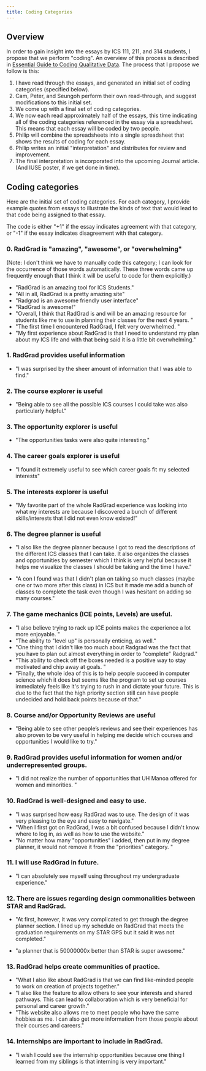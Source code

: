 ```yaml
---
title: Coding Categories
---
```


## Overview

In order to gain insight into the essays by ICS 111, 211, and 314 students, I propose that we perform "coding".  An overview of this process is described in [Essential Guide to Coding Qualitative Data](https://delvetool.com/guide). The process that I propose we follow is this:

  1. I have read through the essays, and generated an initial set of coding categories (specified below). 
  2. Cam, Peter, and Seungoh perform their own read-through, and suggest modifications to this initial set.
  3. We come up with a final set of coding categories. 
  4. We now each read approximately half of the essays, this time indicating all of the coding categories referenced in the essay via a spreadsheet.  This means that each essay will be coded by two people.
  5. Philip will combine the spreadsheets into a single spreadsheet that shows the results of coding for each essay. 
  6. Philip writes an initial "interpretation" and distributes for review and improvement.
  7. The final interpretation is incorporated into the upcoming Journal article. (And IUSE poster, if we get done in time).


## Coding categories

Here are the initial set of coding categories.  For each category, I provide example quotes from essays to illustrate the kinds of text that would lead to that code being assigned to that essay.

The code is either "+1" if the essay indicates agreement with that category, or "-1" if the essay indicates disagreement with that category.

### 0. RadGrad is "amazing", "awesome", or "overwhelming"
(Note: I don't think we have to manually code this category; I can look for the occurrence of those words automatically. These three words came up frequently enough that I think it will be useful to code for them explicitly.)

* "RadGrad is an amazing tool for ICS Students."
* "All in all, RadGrad is a pretty amazing site"
* "Radgrad is an awesome friendly user interface"
* "RadGrad is awesome!"
* "Overall, I think that RadGrad is and will be an amazing resource for students like me to use in planning their classes for the next 4 years. "
* "The first time I encountered RadGrad, I felt very overwhelmed. "
* "My first experience about RadGrad is that I need to understand my plan about my ICS life and with that being said it is a little bit overwhelming."

### 1. RadGrad provides useful information

* "I was surprised by the sheer amount of information that I was able to find."

### 2. The course explorer is useful

* "Being able to see all the possible ICS courses I could take was also particularly helpful."

### 3. The opportunity explorer is useful

* "The opportunities tasks were also quite interesting."

### 4. The career goals explorer is useful

* "I found it extremely useful to see which career goals fit my selected interests"

### 5. The interests explorer is useful

* "My favorite part of the whole RadGrad experience was looking into what my interests are because I discovered a bunch of different skills/interests that I did not even know existed!"

### 6. The degree planner is useful

* "I also like the degree planner because I got to read the descriptions of the different ICS classes that I can take. It also organizes the classes and opportunities by semester which I think is very helpful because it helps me visualize the classes I should be taking and the time I have."

* "A con I found was that I didn't plan on taking so much classes (maybe one or two more after this class) in ICS but it made me add a bunch of classes to complete the task even though I was hesitant on adding so many courses."

### 7. The game mechanics (ICE points, Levels) are useful.

* "I also believe trying to rack up ICE points makes the experience a lot more enjoyable. "
* "The ability to "level up" is personally enticing, as well."
* "One thing that I didn't like too much about Radgrad was the fact that you have to plan out almost everything in order to "complete" Radgrad."
* "This ability to check off the boxes needed is a positive way to stay motivated and chip away at goals. "
* "Finally, the whole idea of this is to help people succeed in computer science which it does but seems like the program to set up courses immediately feels like it's trying to rush in and dictate your future. This is due to the fact that the high priority section still can have people undecided and hold back points because of that."

### 8. Course and/or Opportunity Reviews are useful

* "Being able to see other people’s reviews and see their experiences has also proven to be very useful in helping me decide which courses and opportunities I would like to try."

### 9. RadGrad provides useful information for women and/or underrepresented groups.

* "I did not realize the number of opportunities that UH Manoa offered for women and minorities. "

### 10. RadGrad is well-designed and easy to use.

* "I was surprised how easy RadGrad was to use. The design of it was very pleasing to the eye and easy to navigate."
* "When I first got on RadGrad, I was a bit confused because I didn't know where to log in, as well as how to use the website."
* "No matter how many "opportunities" i added, then put in my degree planner, it would not remove it from the "priorities" category. "

### 11. I will use RadGrad in future.

* "I can absolutely see myself using throughout my undergraduate experience."

### 12. There are issues regarding design commonalities between STAR and RadGrad.

* "At first, however, it was very complicated to get through the degree planner section. I lined up my schedule on RadGrad that meets the graduation requirements on my STAR GPS but it said it was not completed."

* "a planner that is 50000000x better than STAR is super awesome."

### 13. RadGrad helps create communities of practice.

* "What I also like about RadGrad is that we can find like-minded people to work on creation of projects together."
* "I also like the feature to allow others to see your interests and shared pathways. This can lead to collaboration which is very beneficial for personal and career growth."
* "This website also allows me to meet people who have the same hobbies as me. I can also get more information from those people about their courses and careers."

### 14. Internships are important to include in RadGrad.

* "I wish I could see the internship opportunities because one thing I learned from my siblings is that interning is very important."
